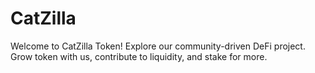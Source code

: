 # CatZilla
Welcome to CatZilla Token! Explore our community-driven DeFi project. Grow token with us, contribute to liquidity, and stake for more.
